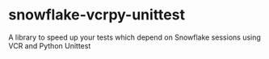 # snowflake-vcrpy-unittest
A library to speed up your tests which depend on Snowflake sessions using VCR and Python Unittest
